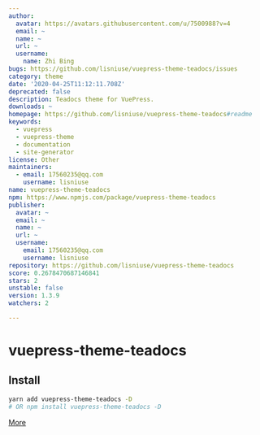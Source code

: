 ```yaml
---
author:
  avatar: https://avatars.githubusercontent.com/u/7500988?v=4
  email: ~
  name: ~
  url: ~
  username:
    name: Zhi Bing
bugs: https://github.com/lisniuse/vuepress-theme-teadocs/issues
category: theme
date: '2020-04-25T11:12:11.708Z'
deprecated: false
description: Teadocs theme for VuePress.
downloads: ~
homepage: https://github.com/lisniuse/vuepress-theme-teadocs#readme
keywords:
  - vuepress
  - vuepress-theme
  - documentation
  - site-generator
license: Other
maintainers:
  - email: 17560235@qq.com
    username: lisniuse
name: vuepress-theme-teadocs
npm: https://www.npmjs.com/package/vuepress-theme-teadocs
publisher:
  avatar: ~
  email: ~
  name: ~
  url: ~
  username:
    email: 17560235@qq.com
    username: lisniuse
repository: https://github.com/lisniuse/vuepress-theme-teadocs
score: 0.2678470687146841
stars: 2
unstable: false
version: 1.3.9
watchers: 2

---
```


# vuepress-theme-teadocs
## Install

```bash
yarn add vuepress-theme-teadocs -D
# OR npm install vuepress-theme-teadocs -D
```
[More](https://github.com/vuejs/vuepress/tree/master/packages/@vuepress/theme-default#readme)
